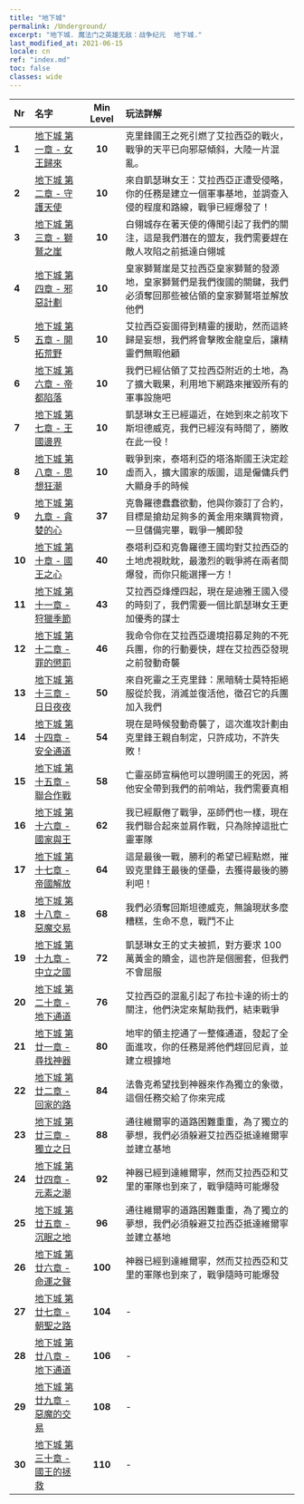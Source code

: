 ```yaml
---
title: "地下城"
permalink: /Underground/
excerpt: "地下城. 魔法门之英雄无敌：战争纪元  地下城."
last_modified_at: 2021-06-15
locale: cn
ref: "index.md"
toc: false
classes: wide
---
```


  | Nr | 名字 |  Min Level | 玩法詳解 |
  |:---|:---------|:-----------:|:------------| 
  | **1** | [地下城 第一章 - 女王歸來](/cn/Underground/第一章/) | **10** | 克里鋒國王之死引燃了艾拉西亞的戰火，戰爭的天平已向邪惡傾斜，大陸一片混亂。 | 
  | **2** | [地下城 第二章 - 守護天使](/cn/Underground/第二章/) | **10** | 來自凱瑟琳女王：艾拉西亞正遭受侵略，你的任務是建立一個軍事基地，並調查入侵的程度和路線，戰爭已經爆發了！ | 
  | **3** | [地下城 第三章 - 獅鷲之崖](/cn/Underground/第三章/) | **10** | 白翎城存在著天使的傳聞引起了我們的關注，這是我們潛在的盟友，我們需要趕在敵人攻陷之前抵達白翎城 | 
  | **4** | [地下城 第四章 - 邪惡計劃](/cn/Underground/第四章/) | **10** | 皇家獅鷲崖是艾拉西亞皇家獅鷲的發源地，皇家獅鷲們是我們復國的關鍵，我們必須奪回那些被佔領的皇家獅鷲塔並解放他們 | 
  | **5** | [地下城 第五章 - 開拓荒野](/cn/Underground/第五章/) | **10** | 艾拉西亞妄圖得到精靈的援助，然而這終歸是妄想，我們將會擊敗金龍皇后，讓精靈們無暇他顧 | 
  | **6** | [地下城 第六章 - 帝都陷落](/cn/Underground/第六章/) | **10** | 我們已經佔領了艾拉西亞附近的土地，為了擴大戰果，利用地下網路來摧毀所有的軍事設施吧 | 
  | **7** | [地下城 第七章 - 王國邊界](/cn/Underground/第七章/) | **10** | 凱瑟琳女王已經逼近，在她到來之前攻下斯坦德威克，我們已經沒有時間了，勝敗在此一役！ | 
  | **8** | [地下城 第八章 - 思想狂潮](/cn/Underground/第八章/) | **10** | 戰爭到來，泰塔利亞的塔洛斯國王決定趁虛而入，擴大國家的版圖，這是僱傭兵們大顯身手的時候 | 
  | **9** | [地下城 第九章 - 貪婪的心](/cn/Underground/第九章/) | **37** | 克魯羅德蠢蠢欲動，他與你簽訂了合約，目標是搶劫足夠多的黃金用來購買物資，一旦儲備完畢，戰爭一觸即發 | 
  | **10** | [地下城 第十章 - 國王之心](/cn/Underground/第十章/) | **40** | 泰塔利亞和克魯羅德王國均對艾拉西亞的土地虎視眈眈，最激烈的戰爭將在兩者間爆發，而你只能選擇一方！ | 
  | **11** | [地下城 第十一章 - 狩獵季節](/cn/Underground/第十一章/) | **43** | 艾拉西亞烽煙四起，現在是迪雅王國入侵的時刻了，我們需要一個比凱瑟琳女王更加優秀的謀士 | 
  | **12** | [地下城 第十二章 - 罪的懲罰](/cn/Underground/第十二章/) | **46** | 我命令你在艾拉西亞邊境招募足夠的不死兵團，你的行動要快，趕在艾拉西亞發現之前發動奇襲 | 
  | **13** | [地下城 第十三章 - 日日夜夜](/cn/Underground/第十三章/) | **50** | 來自死靈之王克里鋒：黑暗騎士莫特拒絕服從於我，消滅並復活他，徵召它的兵團加入我們 | 
  | **14** | [地下城 第十四章 - 安全通道](/cn/Underground/第十四章/) | **54** | 現在是時候發動奇襲了，這次進攻計劃由克里鋒王親自制定，只許成功，不許失敗！ | 
  | **15** | [地下城 第十五章 - 聯合作戰](/cn/Underground/第十五章/) | **58** | 亡靈巫師宣稱他可以證明國王的死因，將他安全帶到我們的前哨站，我們需要真相 | 
  | **16** | [地下城 第十六章 - 國家與王](/cn/Underground/第十六章/) | **62** | 我已經厭倦了戰爭，巫師們也一樣，現在我們聯合起來並肩作戰，只為除掉這批亡靈軍隊 | 
  | **17** | [地下城 第十七章 - 帝國解放](/cn/Underground/第十七章/) | **64** | 這是最後一戰，勝利的希望已經點燃，摧毀克里鋒王最後的堡壘，去獲得最後的勝利吧！ | 
  | **18** | [地下城 第十八章 - 惡魔交易](/cn/Underground/第十八章/) | **68** | 我們必須奪回斯坦德威克，無論現狀多麼糟糕，生命不息，戰鬥不止 | 
  | **19** | [地下城 第十九章 - 中立之國](/cn/Underground/第十九章/) | **72** | 凱瑟琳女王的丈夫被抓，對方要求 100 萬黃金的贖金，這也許是個圈套，但我們不會屈服 | 
  | **20** | [地下城 第二十章 - 地下通道](/cn/Underground/第二十章/) | **76** | 艾拉西亞的混亂引起了布拉卡達的術士的關注，他們決定來幫助我們，結束戰爭 | 
  | **21** | [地下城 第廿一章 - 尋找神器](/cn/Underground/第廿一章/) | **80** | 地牢的領主挖通了一整條通道，發起了全面進攻，你的任務是將他們趕回尼貢，並建立根據地 | 
  | **22** | [地下城 第廿二章 - 回家的路](/cn/Underground/第廿二章/) | **84** | 法魯克希望找到神器來作為獨立的象徵，這個任務交給了你來完成 | 
  | **23** | [地下城 第廿三章 - 獨立之日](/cn/Underground/第廿三章/) | **88** | 通往維爾寧的道路困難重重，為了獨立的夢想，我們必須躲避艾拉西亞抵達維爾寧並建立基地 | 
  | **24** | [地下城 第廿四章 - 元素之潮](/cn/Underground/第廿四章/) | **92** | 神器已經到達維爾寧，然而艾拉西亞和艾里的軍隊也到來了，戰爭隨時可能爆發 | 
  | **25** | [地下城 第廿五章 - 沉眠之地](/cn/Underground/第廿五章/) | **96** | 通往維爾寧的道路困難重重，為了獨立的夢想，我們必須躲避艾拉西亞抵達維爾寧並建立基地 | 
  | **26** | [地下城 第廿六章 - 命運之聲](/cn/Underground/第廿六章/) | **100** | 神器已經到達維爾寧，然而艾拉西亞和艾里的軍隊也到來了，戰爭隨時可能爆發 | 
  | **27** | [地下城 第廿七章 - 朝聖之路](/cn/Underground/第廿七章/) | **104** | - | 
  | **28** | [地下城 第廿八章 - 地下通道](/cn/Underground/第廿八章/) | **106** | - | 
  | **29** | [地下城 第廿九章 - 惡魔的交易](/cn/Underground/第廿九章/) | **108** | - | 
  | **30** | [地下城 第三十章 - 國王的拯救](/cn/Underground/第三十章/) | **110** | - | 
